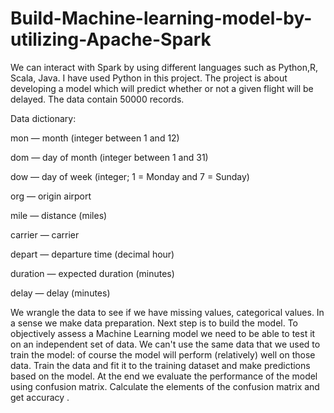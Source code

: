# Build-Machine-learning-model-by-utilizing-Apache-Spark
We can interact with  Spark by using different languages such as Python,R, Scala, Java.  I have used Python in this project. The project is about  developing  a model which will predict whether or not a given flight will be delayed. The data contain  50000 records. 

 Data dictionary:
 
mon — month (integer between 1 and 12)

dom — day of month (integer between 1 and 31)

dow — day of week (integer; 1 = Monday and 7 = Sunday)

org — origin airport 

mile — distance (miles)

carrier — carrier 

depart — departure time (decimal hour)

duration — expected duration (minutes)

delay — delay (minutes)



We  wrangle the data to see if we have missing values, categorical values. In a sense we make data preparation.  Next step is to build the model.  To objectively assess a Machine Learning model we need to be able to test it on an independent set of data. We can't use the same data that we used to train the model: of course the model will perform (relatively) well on those data. Train the data and fit it to the training dataset and make predictions based on the  model. At the end we evaluate the performance of the model using confusion matrix.  Calculate the elements of the confusion matrix and  get accuracy .
